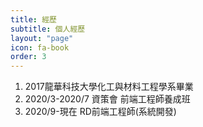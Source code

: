 ```yaml
---
title: 經歷
subtitle: 個人經歷
layout: "page"
icon: fa-book
order: 3
---
```




1. 2017龍華科技大學化工與材料工程學系畢業
2. 2020/3-2020/7 資策會 前端工程師養成班
3. 2020/9-現在 RD前端工程師(系統開發)
